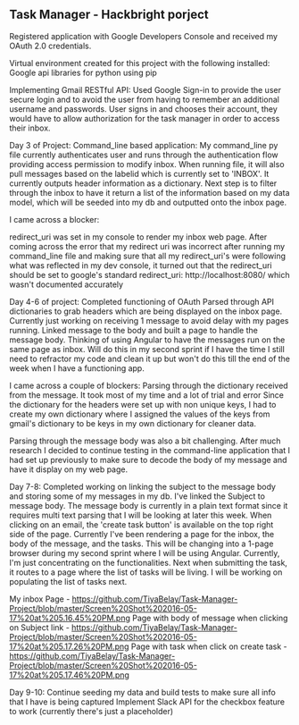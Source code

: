 Task Manager - Hackbright porject
--------------------------------------------------------------------------------
Registered application with Google Developers Console and received my OAuth 2.0 
credentials.

Virtual environment created for this project with the following installed:
    Google api libraries for python using pip 

Implementing Gmail RESTful API:
    Used Google Sign-in to provide the user secure login and to avoid the user from
    having to remember an additional username and passwords. User signs in and chooses 
    their account, they would have to allow authorization for the task manager in order 
    to access their inbox.

Day 3 of Project:
Command_line based application:
My command_line py file currently authenticates user and runs through the authentication flow
providing access permission to modify inbox. When running file, it will also pull messages
based on the labelid which is currently set to 'INBOX'. It currently outputs header information
as a dictionary. Next step is to filter through the inbox to have it return a list of the information
based on my data model, which will be seeded into my db and outputted onto the inbox page.

I came across a blocker:

redirect_uri was set in my console to render my inbox web page. After coming across the error that
my redirect uri was incorrect after running my command_line file and making sure that all my redirect_uri's
were following what was reflected in my dev console, it turned out that the redirect_uri should be set to
google's standard redirect_uri: http://localhost:8080/ which wasn't documented accurately


Day 4-6 of project:
Completed functioning of OAuth
Parsed through API dictionaries to grab headers which are being displayed on the inbox page. Currently just 
working on receiving 1 message to avoid delay with my pages running.
Linked message to the body and built a page to handle the message body. Thinking of using Angular to have 
the messages run on the same page as inbox. Will do this in my second sprint if I have the time
I still need to refractor my code and clean it up but won't do this till the end of the week when I have a 
functioning app.

I came across a couple of blockers:
Parsing through the dictionary received from the message. It took most of my time and a lot of trial and error
Since the dictionary for the headers were set up with non unique keys, I had to create my own dictionary where
I assigned the values of the keys from gmail's dictionary to be keys in my own dictionary for cleaner data.

Parsing through the message body was also a bit challenging. After much research I decided to continue testing
in the command-line application that I had set up previously to make sure to decode the body of my message and
have it display on my web page.

Day 7-8:
Completed working on linking the subject to the message body and storing some of my messages in my db. I've linked the Subject to 
message body. The message body is currently in a plain text format since it requires multi text parsing that I will be looking at
later this week. When clicking on an email, the 'create task button' is available on the top right side of the page. Currently
I've been rendering a page for the inbox, the body of the message, and the tasks. This will be changing into a 1-page browser
during my second sprint where I will be using Angular. Currently, I'm just concentrating on the functionalities. Next when submitting
the task, it routes to a page where the list of tasks will be living. I will be working on populating the list of tasks next.

My inbox Page - https://github.com/TiyaBelay/Task-Manager-Project/blob/master/Screen%20Shot%202016-05-17%20at%205.16.45%20PM.png 
Page with body of message when clicking on Subject link - https://github.com/TiyaBelay/Task-Manager-Project/blob/master/Screen%20Shot%202016-05-17%20at%205.17.26%20PM.png 
Page with task when click on create task - https://github.com/TiyaBelay/Task-Manager-Project/blob/master/Screen%20Shot%202016-05-17%20at%205.17.46%20PM.png

Day 9-10:
Continue seeding my data and build tests to make sure all info that I have is being captured
Implement Slack API for the checkbox feature to work (currently there's just a placeholder)









